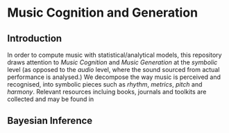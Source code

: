 Music Cognition and Generation
==============================

## Introduction

In order to compute music with statistical/analytical models, this repository draws attention to *Music Cognition* and *Music Generation* at the *symbolic* level (as opposed to the *audio* level, where the sound sourced from actual performance is analysed.) We decompose the way music is perceived and recognised, into symbolic pieces such as *rhythm*, *metrics*, *pitch* and *harmony*. Relevant resources incluing books, journals and toolkits are collected and may be found in 

## Bayesian Inference

